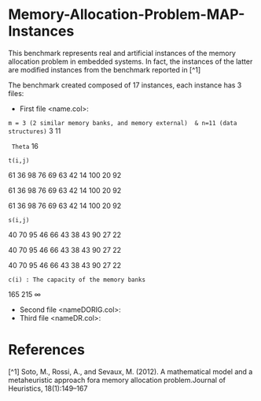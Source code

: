 # Memory-Allocation-Problem-MAP-Instances

This benchmark represents real and artificial instances of the memory allocation problem in embedded systems.
In fact, the instances of the latter are modified instances from the benchmark reported in [^1]

The benchmark created composed of 17 instances, each instance has 3 files:

* First file <name.col>:

``` m = 3 (2 similar memory banks, and memory external)  & n=11 (data structures) ```
3 11

``` Theta``` 
16

``` t(i,j) ```

61 36 98 76 69 63 42 14 100 20 92 

61 36 98 76 69 63 42 14 100 20 92 

61 36 98 76 69 63 42 14 100 20 92 

``` s(i,j) ```

40 70 95 46 66 43 38 43 90 27 22 

40 70 95 46 66 43 38 43 90 27 22 

40 70 95 46 66 43 38 43 90 27 22 

``` c(i) : The capacity of the memory banks ```

165 215 ∞

* Second file <nameDORIG.col>:
* Third file <nameDR.col>:



# References
[^1] Soto, M., Rossi, A., and Sevaux, M. (2012).  A mathematical model and a metaheuristic approach fora memory allocation problem.Journal of Heuristics, 18(1):149–167

